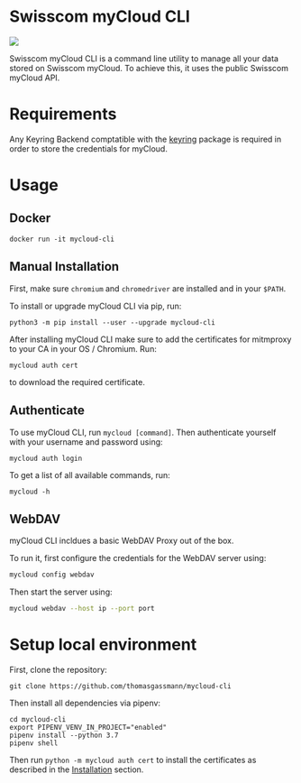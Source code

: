 # Swisscom myCloud CLI

![](https://github.com/thomasgassmann/mycloud-cli/workflows/.github/workflows/release.yml/badge.svg)

Swisscom myCloud CLI is a command line utility to manage all your data stored on Swisscom myCloud. To achieve this, it uses the public Swisscom myCloud API.

# Requirements
Any Keyring Backend comptatible with the [keyring](https://pypi.org/project/keyring) package is required in order to store the credentials for myCloud.

# Usage

## Docker

```
docker run -it mycloud-cli
```

## Manual Installation

First, make sure `chromium` and `chromedriver` are installed and in your `$PATH`.

To install or upgrade myCloud CLI via pip, run:

```
python3 -m pip install --user --upgrade mycloud-cli
```

After installing myCloud CLI make sure to add the certificates for mitmproxy to your CA in your OS / Chromium. Run:

```
mycloud auth cert
```

to download the required certificate.

## Authenticate
To use myCloud CLI, run `mycloud [command]`.
Then authenticate yourself with your username and password using:

```
mycloud auth login
```

To get a list of all available commands, run:

```
mycloud -h
```

## WebDAV

myCloud CLI incldues a basic WebDAV Proxy out of the box.

To run it, first configure the credentials for the WebDAV server using:

```bash
mycloud config webdav
```

Then start the server using:

```bash
mycloud webdav --host ip --port port
```

# Setup local environment

First, clone the repository:

```
git clone https://github.com/thomasgassmann/mycloud-cli
```

Then install all dependencies via pipenv:

```
cd mycloud-cli
export PIPENV_VENV_IN_PROJECT="enabled"
pipenv install --python 3.7
pipenv shell
```

Then run `python -m mycloud auth cert` to install the certificates as described in the [Installation](#Installation) section.
